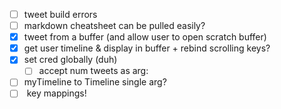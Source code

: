- [ ] tweet build errors
- [ ] markdown cheatsheet can be pulled easily? 
- [x] tweet from a buffer (and allow user to open scratch buffer)
- [x] get user timeline & display in buffer + rebind scrolling keys? 
- [x] set cred globally (duh)
  - [ ] accept num tweets as arg:
- [ ] myTimeline to Timeline single arg?
- [ ] <unique> key mappings!
